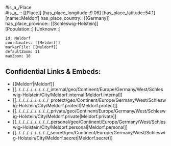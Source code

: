 ﻿---
location: [54.1,9.06] 
mapzoom: [7,12] 
mapmarker: city 
type: City
tags:
- geo/City


SpocWebEntityId: 32391
isDeleted: false
confidential: public

---
#is_a_/Place  
#is_a_ :: [[Place]] 
[has_place_longitude::9.06] 
[has_place_latitude::54.1] 
[name::Meldorf] 
has_place_country:: [[Germany]]  
has_place_province:: [[Schleswig-Holstein]]  
[Population::] 
[Unknown::] 


```leaflet
id: Meldorf
coordinates: [[Meldorf]] 
markerFile: [[Meldorf]] 
defaultZoom: 11 
maxZoom: 18
```


## Confidential Links & Embeds: 
- [[Meldorf|Meldorf]]  
- [[../../../../../../../../_internal/geo/Continent/Europe/Germany/West/Schleswig-Holstein/City/Meldorf.internal|Meldorf.internal]] 
- [[../../../../../../../../_protect/geo/Continent/Europe/Germany/West/Schleswig-Holstein/City/Meldorf.protect|Meldorf.protect]] 
- [[../../../../../../../../_private/geo/Continent/Europe/Germany/West/Schleswig-Holstein/City/Meldorf.private|Meldorf.private]] 
- [[../../../../../../../../_personal/geo/Continent/Europe/Germany/West/Schleswig-Holstein/City/Meldorf.personal|Meldorf.personal]] 
- [[../../../../../../../../_secret/geo/Continent/Europe/Germany/West/Schleswig-Holstein/City/Meldorf.secret|Meldorf.secret]] 

